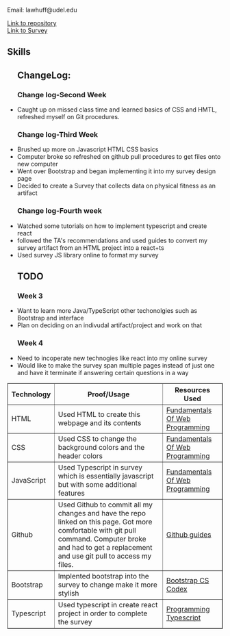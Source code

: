<hmtl>
    <head>
        <title>Portfolio</title>
        <link rel = "stylesheet" href ="style.css">
    </head>
    <body>
        <p> Email: lawhuff@udel.edu </p>
         <a href = "https://github.com/lhuff25/Portfolio"> Link to repository </a> <br>
         <table width='100%' border=1px cellspacing=0>
         <a href = "https://lhuff25.github.io/mysurvey/" > Link to Survey </a>
 <h2> Skills </h2>
 <tr>
     <th>Technology</th>
     <th>Proof/Usage</th>
     <th>Resources Used</th>
 </tr>
 <tr>
     <td>HTML</td>
     <td>Used HTML to create this webpage 
     and its contents</td>
     <td> <a href = "https://runestone.academy/runestone/books/published/webfundamentals/HTML/toctree.html"> Fundamentals Of
      Web Programming </a> </td>
 </tr>
 <tr>
     <td>CSS</td>
     <td>Used CSS to change the background colors and the header colors</td>
     <td><a href = "https://runestone.academy/runestone/books/published/webfundamentals/HTML/toctree.html"> Fundamentals Of
      Web Programming </a></td>
 </tr>
 <tr>
     <td>JavaScript</td>
     <td> Used Typescript in survey which is essentially javascript but with some additional features </td>
     <td><a href = "https://runestone.academy/runestone/books/published/webfundamentals/HTML/toctree.html"> Fundamentals Of
      Web Programming </a></td>
 </tr>
 <tr>
     <td>Github</td>
     <td>Used Github to commit all my changes and have the repo linked on this page. Got more comfortable with git pull command. 
     Computer broke and had to get a replacement and use git pull to access my files. </td>
     <td><a href = "https://guides.github.com/"> Github guides </a></td>
 </tr>
    <tr>
     <td>Bootstrap</td>
     <td>Implented bootstrap into the survey to change make it more stylish </td>
     <td><a href = "https://sun.iwu.edu/~mliffito/cs_codex/posts/bootstrap/"> Bootstrap CS Codex </a></td>
 </tr>
<tr>
    <td>Typescript</td>
    <td> Used typescript in create react project in order to complete the survey </td>
    <td><a href = "https://www.oreilly.com/library/view/programming-typescript/9781492037644/" > Programming Typescript </a></td>
 </tr>
    <ul>
        <h2> ChangeLog: </h2>
        <h3> Change log-Second Week </h3>
        <li> Caught up on missed class time and learned basics of CSS and HMTL, refreshed myself on Git procedures. </li>
        <h3> Change log-Third Week </h3>
        <li> Brushed up more on Javascript HTML CSS basics </li>
        <li> Computer broke so refreshed on github pull procedures to get files onto new computer </li>
        <li> Went over Bootstrap and began implementing it into my survey design page </li>
        <li> Decided to create a Survey that collects data on physical fitness as an artifact </li> 
        <h3> Change log-Fourth week </h3>
        <li> Watched some tutorials on how to implement typescript and create react </li>
        <li> followed the TA's recommendations and used guides to convert my survey artifact from an HTML project into a react+ts </li>
        <li> Used survey JS library online to format my survey </li>
        <h2> TODO </h2>
        <h3> Week 3 </h3>
        <li> Want to learn more Java/TypeScript other techonolgies such as Bootstrap and interface</li>
        <li> Plan on deciding on an indivudal artifact/project and work on that</li>
        <h3> Week 4 </h3>
        <li> Need to incoperate new technogies like react into my online survey </li>
        <li> Would like to make the survey span multiple pages instead of just one and have it terminate if answering certain questions in a way </li>
    </ul> 
    </body>
</hmtl>

